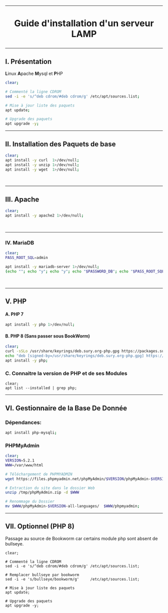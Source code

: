 --------------------------------------------------------------------------------------------------------------------------------
# <p align='center'> Guide d'installation d'un serveur LAMP </p>

--------------------------------------------------------------------------------------------------------------------------------
## I. Présentation
**L**inux **A**pache **M**ysql et **P**HP
<br />
```bash
clear;

# Commenté la ligne CDROM
sed -i -e 's/^deb cdrom/#deb cdrom/g' /etc/apt/sources.list;

# Mise à jour liste des paquets
apt update;

# Upgrade des paquets
apt upgrade -y;
```

--------------------------------------------------------------------------------------------------------------------------------
## II. Installation des Paquets de base
```bash
clear;
apt install -y curl  1>/dev/null;
apt install -y unzip 1>/dev/null;
apt install -y wget  1>/dev/null;
```
<br />

--------------------------------------------------------------------------------------------------------------------------------
## III. Apache
```bash
clear;
apt install -y apache2 1>/dev/null;
```
<br />

--------------------------------------------------------------------------------------------------------------------------------
### IV. MariaDB
```bash
clear;
PASS_ROOT_SQL=admin

apt install -y mariadb-server 1>/dev/null;
(echo ""; echo "y"; echo "y"; echo "$PASSWORD_DB"; echo "$PASS_ROOT_SQL"; echo "y"; echo "y"; echo "y"; echo "y") | mysql_secure_installation;
```
<br />

--------------------------------------------------------------------------------------------------------------------------------
## V. PHP
#### A. PHP 7
```bash
apt install -y php 1>/dev/null;
```

#### B. PHP 8 (Sans passer sous BookWorm)
```bash
clear;
curl -sSLo /usr/share/keyrings/deb.sury.org-php.gpg https://packages.sury.org/php/apt.gpg;
echo "deb [signed-by=/usr/share/keyrings/deb.sury.org-php.gpg] https://packages.sury.org/php/ $(lsb_release -sc) main" > /etc/apt/sources.list.d/php.list; apt update 1>/dev/null;
apt install -y php;
```

### C. Connaitre la version de PHP et de ses Modules
```
clear;
apt list --installed | grep php;
```


---------------------------------------------------------------------------------------------------------------------------------------
## VI. Gestionnaire de la Base De Donnée
### Dépendances:
```bash
apt install php-mysqli;
```

### PHPMyAdmin
```bash
clear;
VERSION=5.2.1
WWW=/var/www/html

# Téléchargement de PHPMYADMIN
wget https://files.phpmyadmin.net/phpMyAdmin/$VERSION/phpMyAdmin-$VERSION-all-languages.zip -O /tmp/phpMyAdmin.zip;

# Extraction du site dans le dossier Web
unzip /tmp/phpMyAdmin.zip -d $WWW

# Renommage du Dossier
mv $WWW/phpMyAdmin-$VERSION-all-languages/  $WWW/phpmyadmin;
```


---------------------------------------------------------------------------------------------------------------------------------------
## VII. Optionnel (PHP 8)
Passage au source de Bookworm car certains module php sont absent de bullseye.
```
clear;

# Commenté la ligne CDROM
sed -i -e 's/^deb cdrom/#deb cdrom/g' /etc/apt/sources.list;

# Remplacer bullseye par bookworm
sed -i -e 's/bullseye/bookworm/g'     /etc/apt/sources.list;

# Mise à jour liste des paquets
apt update;

# Upgrade des paquets
apt upgrade -y;
```


